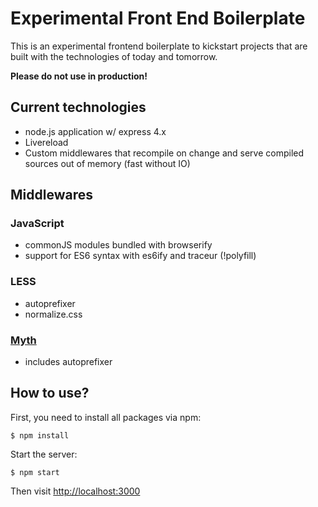 # Experimental Front End Boilerplate

This is an experimental frontend boilerplate to kickstart projects that are built with
the technologies of today and tomorrow.

**Please do not use in production!**

## Current technologies

* node.js application w/ express 4.x
* Livereload
* Custom middlewares that recompile on change and serve compiled sources out of memory (fast without IO)

## Middlewares

### JavaScript

* commonJS modules bundled with browserify
* support for ES6 syntax with es6ify and traceur (!polyfill)

### LESS

* autoprefixer
* normalize.css

### [Myth](http://www.myth.io/)

* includes autoprefixer

## How to use?

First, you need to install all packages via npm:

```
$ npm install
```

Start the server:

```
$ npm start
```

Then visit [http://localhost:3000](http://localhost:3000)
